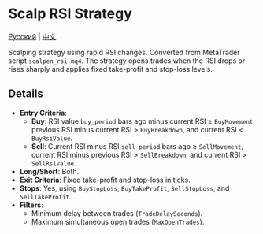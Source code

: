 # Scalp RSI Strategy
[Русский](README_ru.md) | [中文](README_cn.md)

Scalping strategy using rapid RSI changes. Converted from MetaTrader script `scalpen_rsi.mq4`.
The strategy opens trades when the RSI drops or rises sharply and applies fixed take-profit and stop-loss levels.

## Details

- **Entry Criteria**:
  - **Buy**: RSI value `buy_period` bars ago minus current RSI ≥ `BuyMovement`,
    previous RSI minus current RSI > `BuyBreakdown`, and current RSI < `BuyRsiValue`.
  - **Sell**: Current RSI minus RSI `sell_period` bars ago ≥ `SellMovement`,
    current RSI minus previous RSI > `SellBreakdown`, and current RSI > `SellRsiValue`.
- **Long/Short**: Both.
- **Exit Criteria**: Fixed take-profit and stop-loss in ticks.
- **Stops**: Yes, using `BuyStopLoss`, `BuyTakeProfit`, `SellStopLoss`, and `SellTakeProfit`.
- **Filters**:
  - Minimum delay between trades (`TradeDelaySeconds`).
  - Maximum simultaneous open trades (`MaxOpenTrades`).
